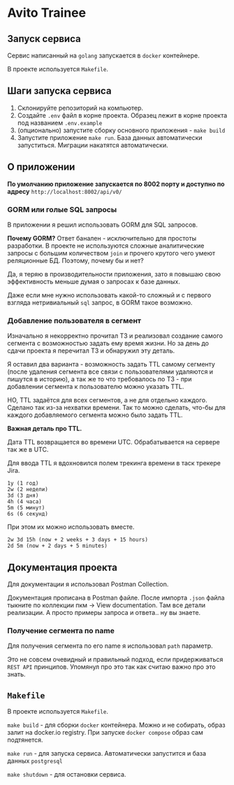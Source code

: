 # Avito Trainee

## Запуск сервиса

Сервис написанный на `golang` запускается в `docker` контейнере. 

В проекте используется `Makefile`.

## Шаги запуска сервиса

1. Склонируйте репозиторий на компьютер.
2. Создайте `.env` файл в корне проекта. Образец лежит в корне проекта под названием `.env.example`
3. (опционально) запустите сборку основного приложения - `make build`
4. Запустите приложение `make run`. База данных автоматически запуститься. Миграции накатятся автоматически.

## О приложении

**По умолчанию приложение запускается по 8002 порту и доступно по адресу** `http://localhost:8002/api/v0/`

### GORM или голые SQL запросы

В приложении я решил использовать GORM для SQL запросов.

**Почему GORM?** Ответ банален - исключительно для простоты разработки. В проекте не используются сложные аналитические запросы с большим количеством `join` и прочего крутого чего умеют реляционные БД. Поэтому, почему бы и нет?

Да, я теряю в производительности приложения, зато я повышаю свою эффективность меньше думая о запросах к базе данных.

Даже если мне нужно использовать какой-то сложный и с первого взгляда нетривиальный `sql` запрос, в GORM такое возможно.

### Добавление пользователя в сегмент

Изначально я некорректно прочитал ТЗ и реализовал создание самого сегмента с возможностью задать ему время жизни. Но за день до сдачи проекта я перечитал ТЗ и обнаружил эту деталь.

Я оставил два варианта - возможность задать TTL самому сегменту (после удаления сегмента все связи с пользователями удаляются и пишутся в историю), а так же то что требовалось по ТЗ - при добавлении сегмента к пользователю можно указать TTL.

НО, TTL задаётся для всех сегментов, а не для отдельно каждого. Сделано так из-за нехватки времени. Так то можно сделать, что-бы для каждого добавляемого сегмента можно было задать TTL.

**Важная деталь про TTL.**

Дата TTL возвращается во времени UTC. Обрабатывается на сервере так же в UTC.

Для ввода TTL я вдохновился полем трекинга времени в таск трекере Jira.

```
1y (1 год)
2w (2 недели)
3d (3 дня)
4h (4 часа)
5m (5 минут)
6s (6 секунд)
```

При этом их можно использовать вместе.

```
2w 3d 15h (now + 2 weeks + 3 days + 15 hours)
2d 5m (now + 2 days + 5 minutes)
```

## Документация проекта

Для документации я использовал Postman Collection.

Документация прописана в Postman файле. После импорта `.json` файла тыкните по коллекции пкм -> View documentation. Там все детали реализации. А просто примеры запроса и ответа.. ну вы знаете.

### Получение сегмента по name

Для получения сегмента по его name я использовал `path` параметр.

Это не совсем очевидный и правильный подход, если придерживаться `REST API` принципов. Упомянул про это так как считаю важно про это знать.

## `Makefile`

В проекте используется `Makefile`.

`make build` - для сборки `docker` контейнера. Можно и не собирать, образ залит на docker.io registry. При запуске `docker compose` образ сам подтянется. 

`make run` - для запуска сервиса. Автоматически запустится и база данных `postgresql`

`make shutdown` - для остановки сервиса.
